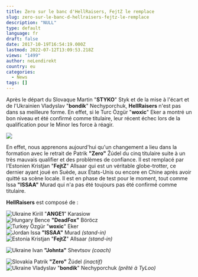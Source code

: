 ```yaml
---
title: Zero sur le banc d'HellRaisers, FejtZ le remplace
slug: zero-sur-le-banc-d-hellraisers-fejtz-le-remplace
description: "NULL"
type: default
language: fr
draft: false
date: 2017-10-19T16:54:19.000Z
lastmod: 2022-07-12T13:09:53.218Z
views: "1499"
author: neLendirekt
country: eu
categories:
  - News
tags: []
---
```

Après le départ du Slovaque Martin "**STYKO**" Styk et de la mise à l'écart et de l'Ukrainien Vladyslav "**bondik**" Nechyporchuk, **HellRaisers** n'est pas dans sa meilleure forme. En effet, si le Turc Özgür "**woxic**" Eker a montré un bon niveau et été confirmé comme titulaire, leur récent échec lors de la qualification pour le Minor les force à réagir. 

![](/images/articles/59e8cecd63b1d/images/BznvdQR0My53PyAxwajuDtdQKbUL53nsK7KNLmYd.jpeg)

En effet, nous apprenons aujourd'hui qu'un changement a lieu dans la formation avec le retrait de Patrik **"Zero"** Žúdel du cinq titulaire suite à un très mauvais qualifier et des problèmes de confiance. Il est remplacé par l'Estonien Kristjan "**FejtZ**" Allsaar qui est un véritable globe-trotter, ce dernier ayant joué en Suède, aux États-Unis ou encore en Chine après avoir quitté sa scène locale. Il est en phase de test pour le moment, tout comme Issa **"ISSAA"** Murad qui n'a pas été toujours pas été confirmé comme titulaire.

**HellRaisers** est composé de :

![Ukraine](/images/countries/ua.svg)⁠ Kirill "**ANGE1**" Karasiow  
![Hungary](/images/countries/hu.svg)⁠ Bence **"DeadFox"** Böröcz  
![Turkey](/images/countries/tr.svg)⁠ Özgür "**woxic**" Eker  
![Jordan](/images/countries/jo.svg)⁠ Issa **"ISSAA"** Murad _(stand-in)_  
![Estonia](/images/countries/ee.svg)⁠ Kristjan "**FejtZ**" Allsaar _(stand-in)_

![Ukraine](/images/countries/ua.svg)⁠ Ivan **"Johnta"** Shevtsov _(coach)_

![Slovakia](/images/countries/sk.svg)⁠ Patrik **"Zero"** Žúdel _(inactif)_  
![Ukraine](/images/countries/ua.svg)⁠ Vladyslav "**bondik**" Nechyporchuk _(prêté à TyLoo)_
